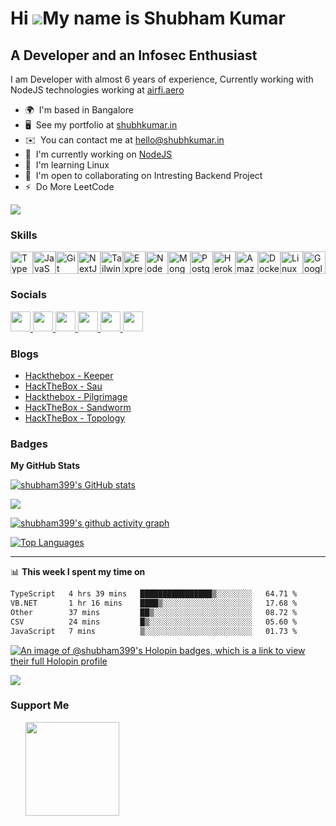 Hi ![](https://user-images.githubusercontent.com/18350557/176309783-0785949b-9127-417c-8b55-ab5a4333674e.gif)My name is Shubham Kumar
=====================================================================================================================================

A Developer and an Infosec Enthusiast
-------------------------------------

I am Developer with almost 6 years of experience, Currently working with NodeJS technologies working at [airfi.aero](https://airfi.aero)

* 🌍  I'm based in Bangalore
* 🖥️  See my portfolio at [shubhkumar.in](https://shubhkumar.in/)
* ✉️  You can contact me at [hello@shubhkumar.in](mailto:hello@shubhkumar.in)
* 🚀  I'm currently working on [NodeJS](https://nodejs.org/en)
* 🧠  I'm learning Linux
* 🤝  I'm open to collaborating on Intresting Backend Project
* ⚡  Do More LeetCode

<a href="https://www.x.com/shubhkumar01" target="_blank" rel="noreferrer"><img
src="https://img.shields.io/twitter/follow/shubhkumar01?logo=twitter&style=for-the-badge&color=0891b2&labelColor=1c1917"
/></a>

### Skills


<p align="left">
<a href="https://www.typescriptlang.org/" target="_blank" rel="noreferrer"><img src="https://raw.githubusercontent.com/danielcranney/readme-generator/main/public/icons/skills/typescript-colored.svg" width="36" height="36" alt="TypeScript" /></a><a href="https://developer.mozilla.org/en-US/docs/Web/JavaScript" target="_blank" rel="noreferrer"><img src="https://raw.githubusercontent.com/danielcranney/readme-generator/main/public/icons/skills/javascript-colored.svg" width="36" height="36" alt="JavaScript" /></a><a href="https://git-scm.com/" target="_blank" rel="noreferrer"><img src="https://raw.githubusercontent.com/danielcranney/readme-generator/main/public/icons/skills/git-colored.svg" width="36" height="36" alt="Git" /></a><a href="https://nextjs.org/docs" target="_blank" rel="noreferrer"><img src="https://raw.githubusercontent.com/danielcranney/readme-generator/main/public/icons/skills/nextjs-colored.svg" width="36" height="36" alt="NextJs" /></a><a href="https://tailwindcss.com/" target="_blank" rel="noreferrer"><img src="https://raw.githubusercontent.com/danielcranney/readme-generator/main/public/icons/skills/tailwindcss-colored.svg" width="36" height="36" alt="TailwindCSS" /></a><a href="https://expressjs.com/" target="_blank" rel="noreferrer"><img src="https://raw.githubusercontent.com/danielcranney/readme-generator/main/public/icons/skills/express-colored.svg" width="36" height="36" alt="Express" /></a><a href="https://nodejs.org/en/" target="_blank" rel="noreferrer"><img src="https://raw.githubusercontent.com/danielcranney/readme-generator/main/public/icons/skills/nodejs-colored.svg" width="36" height="36" alt="NodeJS" /></a><a href="https://www.mongodb.com/" target="_blank" rel="noreferrer"><img src="https://raw.githubusercontent.com/danielcranney/readme-generator/main/public/icons/skills/mongodb-colored.svg" width="36" height="36" alt="MongoDB" /></a><a href="https://www.postgresql.org/" target="_blank" rel="noreferrer"><img src="https://raw.githubusercontent.com/danielcranney/readme-generator/main/public/icons/skills/postgresql-colored.svg" width="36" height="36" alt="PostgreSQL" /></a><a href="https://www.heroku.com/" target="_blank" rel="noreferrer"><img src="https://raw.githubusercontent.com/danielcranney/readme-generator/main/public/icons/skills/heroku-colored.svg" width="36" height="36" alt="Heroku" /></a><a href="https://aws.amazon.com" target="_blank" rel="noreferrer"><img src="https://raw.githubusercontent.com/danielcranney/readme-generator/main/public/icons/skills/aws-colored.svg" width="36" height="36" alt="Amazon Web Services" /></a><a href="https://www.docker.com/" target="_blank" rel="noreferrer"><img src="https://raw.githubusercontent.com/danielcranney/readme-generator/main/public/icons/skills/docker-colored.svg" width="36" height="36" alt="Docker" /></a><a href="https://www.linux.org" target="_blank" rel="noreferrer"><img src="https://raw.githubusercontent.com/danielcranney/readme-generator/main/public/icons/skills/linux-colored.svg" width="36" height="36" alt="Linux" /></a><a href="https://cloud.google.com/" target="_blank" rel="noreferrer"><img src="https://raw.githubusercontent.com/danielcranney/readme-generator/main/public/icons/skills/googlecloud-colored.svg" width="36" height="36" alt="Google Cloud" /></a>
</p>


### Socials

<p align="left"> <a href="https://www.dev.to/shubham399" target="_blank" rel="noreferrer"> <picture> <source media="(prefers-color-scheme: dark)" srcset="https://raw.githubusercontent.com/danielcranney/readme-generator/main/public/icons/socials/devdotto-dark.svg" /> <source media="(prefers-color-scheme: light)" srcset="https://raw.githubusercontent.com/danielcranney/readme-generator/main/public/icons/socials/devdotto.svg" /> <img src="https://raw.githubusercontent.com/danielcranney/readme-generator/main/public/icons/socials/devdotto.svg" width="32" height="32" /> </picture> </a> <a href="https://www.github.com/shubham399" target="_blank" rel="noreferrer"> <picture> <source media="(prefers-color-scheme: dark)" srcset="https://raw.githubusercontent.com/danielcranney/readme-generator/main/public/icons/socials/github-dark.svg" /> <source media="(prefers-color-scheme: light)" srcset="https://raw.githubusercontent.com/danielcranney/readme-generator/main/public/icons/socials/github.svg" /> <img src="https://raw.githubusercontent.com/danielcranney/readme-generator/main/public/icons/socials/github.svg" width="32" height="32" /> </picture> </a> <a href="https://www.linkedin.com/in/shubham399" target="_blank" rel="noreferrer"> <picture> <source media="(prefers-color-scheme: dark)" srcset="https://raw.githubusercontent.com/danielcranney/readme-generator/main/public/icons/socials/linkedin-dark.svg" /> <source media="(prefers-color-scheme: light)" srcset="https://raw.githubusercontent.com/danielcranney/readme-generator/main/public/icons/socials/linkedin.svg" /> <img src="https://raw.githubusercontent.com/danielcranney/readme-generator/main/public/icons/socials/linkedin.svg" width="32" height="32" /> </picture> </a> <a href="https://f3v3r.in/atom.xml" target="_blank" rel="noreferrer"> <picture> <source media="(prefers-color-scheme: dark)" srcset="undefined" /> <source media="(prefers-color-scheme: light)" srcset="https://raw.githubusercontent.com/danielcranney/readme-generator/main/public/icons/socials/rss.svg" /> <img src="https://raw.githubusercontent.com/danielcranney/readme-generator/main/public/icons/socials/rss.svg" width="32" height="32" /> </picture> </a> <a href="https://www.x.com/shubhkumar01" target="_blank" rel="noreferrer"> <picture> <source media="(prefers-color-scheme: dark)" srcset="https://raw.githubusercontent.com/danielcranney/readme-generator/main/public/icons/socials/twitter-dark.svg" /> <source media="(prefers-color-scheme: light)" srcset="https://raw.githubusercontent.com/danielcranney/readme-generator/main/public/icons/socials/twitter.svg" /> <img src="https://raw.githubusercontent.com/danielcranney/readme-generator/main/public/icons/socials/twitter.svg" width="32" height="32" /> </picture> </a> <a href="https://www.threads.net/@shubhkumar399" target="_blank" rel="noreferrer"> <picture> <source media="(prefers-color-scheme: dark)" srcset="https://raw.githubusercontent.com/danielcranney/readme-generator/main/public/icons/socials/threads-dark.svg" /> <source media="(prefers-color-scheme: light)" srcset="https://raw.githubusercontent.com/danielcranney/readme-generator/main/public/icons/socials/threads.svg" /> <img src="https://raw.githubusercontent.com/danielcranney/readme-generator/main/public/icons/socials/threads.svg" width="32" height="32" /> </picture> </a></p>


### Blogs

<!-- BLOG-POST-LIST:START -->
- [Hackthebox - Keeper](https://f3v3r.in/htb/machines/retired/keeper/)
- [HackTheBox - Sau](https://f3v3r.in/htb/machines/retired/sau/)
- [Hackthebox - Pilgrimage](https://f3v3r.in/htb/machines/retired/pilgrimage/)
- [HackTheBox - Sandworm](https://f3v3r.in/htb/machines/retired/sandworm/)
- [HackTheBox - Topology](https://f3v3r.in/htb/machines/retired/topology/)
<!-- BLOG-POST-LIST:END -->



### Badges

<b>My GitHub Stats</b>

<a href="https://www.github.com/shubham399"><img src="https://github-readme-stats.vercel.app/api?username=shubham399&show_icons=true&hide=&count_private=true&title_color=0891b2&text_color=ffffff&icon_color=0891b2&bg_color=1c1917&hide_border=true&show_icons=true" alt="shubham399's GitHub stats" /></a>

<a href="https://www.github.com/shubham399"><img src="https://github-readme-streak-stats.herokuapp.com/?user=shubham399&stroke=ffffff&background=1c1917&ring=0891b2&fire=0891b2&currStreakNum=ffffff&currStreakLabel=0891b2&sideNums=ffffff&sideLabels=ffffff&dates=ffffff&hide_border=true" /></a>

[![shubham399's github activity graph](https://github-readme-activity-graph.vercel.app/graph?username=shubham399&bg_color=000000&color=ffe5fd&line=ffffff&point=b9b1b1&area=true&hide_border=true)](https://github.com/ashutosh00710/github-readme-activity-graph)

<a href="https://github.com/shubham399" align="left"><img src="https://github-readme-stats.vercel.app/api/top-langs/?username=shubham399&langs_count=10&title_color=0891b2&text_color=ffffff&icon_color=0891b2&bg_color=1c1917&hide_border=true&locale=en&custom_title=Top%20%Languages" alt="Top Languages" /></a>


---
📊 **This week I spent my time on**
<!--START_SECTION:waka-->

```txt
TypeScript   4 hrs 39 mins   ████████████████▒░░░░░░░░   64.71 %
VB.NET       1 hr 16 mins    ████▒░░░░░░░░░░░░░░░░░░░░   17.68 %
Other        37 mins         ██▒░░░░░░░░░░░░░░░░░░░░░░   08.72 %
CSV          24 mins         █▒░░░░░░░░░░░░░░░░░░░░░░░   05.60 %
JavaScript   7 mins          ▒░░░░░░░░░░░░░░░░░░░░░░░░   01.73 %
```

<!--END_SECTION:waka-->

[![An image of @shubham399's Holopin badges, which is a link to view their full Holopin profile](https://holopin.me/shubham399)](https://holopin.io/@shubham399)


[![](https://visitcount.itsvg.in/api?id=shubham399&label=Profile%20Views&color=12&pretty=true)]()



### Support Me

<ul style="list-style-type: none; margin: 0;">

<li style="display: inline-block; margin-right: 0.25rem;"><a href="https://www.buymeacoffee.com/f3v3r"><img src="https://cdn.buymeacoffee.com/buttons/v2/default-yellow.png" width="150"/></a></li>

</ul>
